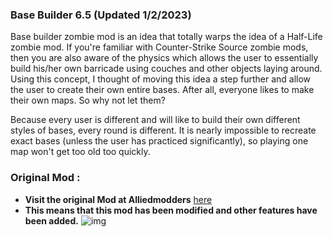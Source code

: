 ### __Base Builder 6.5 (Updated 1/2/2023)__
Base builder zombie mod is an idea that totally warps the idea of a Half-Life zombie mod. If you're familiar with Counter-Strike Source zombie mods, then you are also aware of the physics which allows the user to essentially build his/her own barricade using couches and other objects laying around. Using this concept, I thought of moving this idea a step further and allow the user to create their own entire bases. After all, everyone likes to make their own maps. So why not let them?

Because every user is different and will like to build their own different styles of bases, every round is different. It is nearly impossible to recreate exact bases (unless the user has practiced significantly), so playing one map won't get too old too quickly.

### __Original Mod :__
* **Visit the original Mod at Alliedmodders** [here](https://forums.alliedmods.net/showthread.php?t=144287)
* **This means that this mod has been modified and other features have been added.**
![img](https://i66.servimg.com/u/f66/14/16/45/93/new_zo11.jpg)

